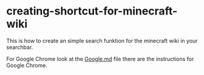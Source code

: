 # creating-shortcut-for-minecraft-wiki
This is how to create an simple search funktion for the minecraft wiki in your searchbar.

For Google Chrome look at the [Google.md](https://github.com/miomip/creating-shortcut-for-minecraft-wiki/blob/main/Google.md) file there are the instructions for Google Chrome.
